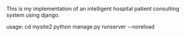 This is my implementation of an intelligent hospital patient consulting system using django.

usage: 
cd mysite2 
python manage.py runserver --noreload